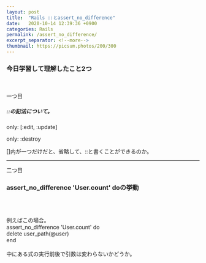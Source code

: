 ```yaml
---
layout: post
title:  "Rails ::とassert_no_difference"
date:   2020-10-14 12:39:36 +0900
categories: Rails
permalink: /assert_no_difference/
excerpt_separator: <!--more-->
thumbnail: https://picsum.photos/200/300
---
```

<!--more-->
### 今日学習して理解したこと2つ
<br><br>
一つ目

#####  ::の記法について。<br>

only: [:edit, :update]<br>

only: :destroy<br>

[]内が一つだけだと、省略して、::と書くことができるのか。<br>

-----------------------------------------------------------------------------------------
二つ目

### assert_no_difference 'User.count' doの挙動
<br><br>



 例えばこの場合。<br>
    assert_no_difference 'User.count' do<br>
      delete user_path(@user)<br>
    end<br>
 <br>
中にある式の実行前後で引数は変わらないかどうか。



<!-- 参考記事[https://qiita.com/knml/items/84c30dc525f43fabf94f](リンク) -->
